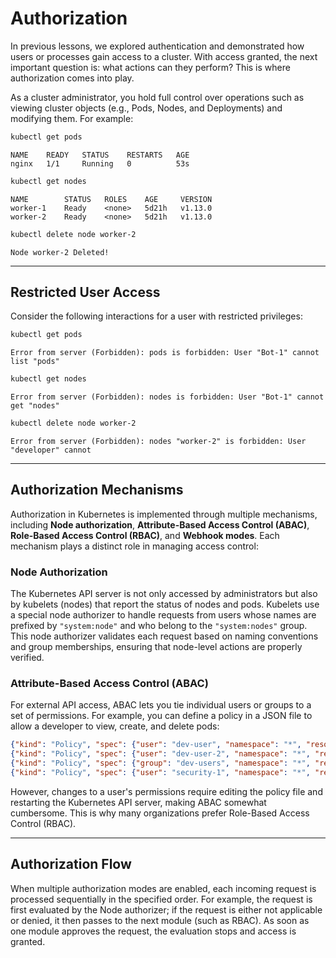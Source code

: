 # Authorization

In previous lessons, we explored authentication and demonstrated how users or processes gain access to a cluster. With access granted, the next important question is: what actions can they perform? This is where authorization comes into play.

As a cluster administrator, you hold full control over operations such as viewing cluster objects (e.g., Pods, Nodes, and Deployments) and modifying them. For example:

```bash
kubectl get pods
```

```
NAME    READY   STATUS    RESTARTS   AGE
nginx   1/1     Running   0          53s
```

```bash
kubectl get nodes
```

```
NAME        STATUS   ROLES    AGE     VERSION
worker-1    Ready    <none>   5d21h   v1.13.0
worker-2    Ready    <none>   5d21h   v1.13.0
```

```bash
kubectl delete node worker-2
```

```
Node worker-2 Deleted!
```

---

## Restricted User Access

Consider the following interactions for a user with restricted privileges:

```bash
kubectl get pods
```

```
Error from server (Forbidden): pods is forbidden: User "Bot-1" cannot list "pods"
```

```bash
kubectl get nodes
```

```
Error from server (Forbidden): nodes is forbidden: User "Bot-1" cannot get "nodes"
```

```bash
kubectl delete node worker-2
```

```
Error from server (Forbidden): nodes "worker-2" is forbidden: User "developer" cannot
```

---

## Authorization Mechanisms


Authorization in Kubernetes is implemented through multiple mechanisms, including **Node authorization**, **Attribute-Based Access Control (ABAC)**, **Role-Based Access Control (RBAC)**, and **Webhook modes**. Each mechanism plays a distinct role in managing access control:

### Node Authorization

The Kubernetes API server is not only accessed by administrators but also by kubelets (nodes) that report the status of nodes and pods. Kubelets use a special node authorizer to handle requests from users whose names are prefixed by `"system:node"` and who belong to the `"system:nodes"` group. This node authorizer validates each request based on naming conventions and group memberships, ensuring that node-level actions are properly verified.

### Attribute-Based Access Control (ABAC)

For external API access, ABAC lets you tie individual users or groups to a set of permissions. For example, you can define a policy in a JSON file to allow a developer to view, create, and delete pods:

```json
{"kind": "Policy", "spec": {"user": "dev-user", "namespace": "*", "resource": "pods", "apiGroup": "*"}}
{"kind": "Policy", "spec": {"user": "dev-user-2", "namespace": "*", "resource": "pods", "apiGroup": "*"}}
{"kind": "Policy", "spec": {"group": "dev-users", "namespace": "*", "resource": "pods", "apiGroup": "*"}}
{"kind": "Policy", "spec": {"user": "security-1", "namespace": "*", "resource": "csr", "apiGroup": "*"}}
```

However, changes to a user's permissions require editing the policy file and restarting the Kubernetes API server, making ABAC somewhat cumbersome. This is why many organizations prefer Role-Based Access Control (RBAC).

---

## Authorization Flow

When multiple authorization modes are enabled, each incoming request is processed sequentially in the specified order. For example, the request is first evaluated by the Node authorizer; if the request is either not applicable or denied, it then passes to the next module (such as RBAC). As soon as one module approves the request, the evaluation stops and access is granted.

